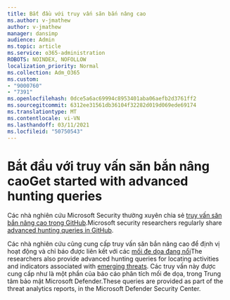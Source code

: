 ```yaml
---
title: Bắt đầu với truy vấn săn bắn nâng cao
ms.author: v-jmathew
author: v-jmathew
manager: dansimp
audience: Admin
ms.topic: article
ms.service: o365-administration
ROBOTS: NOINDEX, NOFOLLOW
localization_priority: Normal
ms.collection: Adm_O365
ms.custom:
- "9000760"
- "7391"
ms.openlocfilehash: 0dce5a6ac69994c8953401aba06aefb2d3761ff2
ms.sourcegitcommit: 6312ee31561db36104f32282d019d069ede69174
ms.translationtype: MT
ms.contentlocale: vi-VN
ms.lasthandoff: 03/11/2021
ms.locfileid: "50750543"
---
```

# <a name="get-started-with-advanced-hunting-queries"></a><span data-ttu-id="28e00-102">Bắt đầu với truy vấn săn bắn nâng cao</span><span class="sxs-lookup"><span data-stu-id="28e00-102">Get started with advanced hunting queries</span></span>

<span data-ttu-id="28e00-103">Các nhà nghiên cứu Microsoft Security thường xuyên chia sẻ [truy vấn săn bắn nâng cao trong GitHub](https://go.microsoft.com/fwlink/?linkid=2144624).</span><span class="sxs-lookup"><span data-stu-id="28e00-103">Microsoft security researchers regularly share [advanced hunting queries in GitHub](https://go.microsoft.com/fwlink/?linkid=2144624).</span></span>

<span data-ttu-id="28e00-104">Các nhà nghiên cứu cũng cung cấp truy vấn săn bắn nâng cao để định vị hoạt động và chỉ báo được liên kết với các [mối đe dọa đang nổi](https://go.microsoft.com/fwlink/?linkid=2145808)</span><span class="sxs-lookup"><span data-stu-id="28e00-104">The researchers also provide advanced hunting queries for locating activities and indicators associated with [emerging threats](https://go.microsoft.com/fwlink/?linkid=2145808).</span></span> <span data-ttu-id="28e00-105">Các truy vấn này được cung cấp như là một phần của báo cáo phân tích mối đe dọa, trong Trung tâm bảo mật Microsoft Defender.</span><span class="sxs-lookup"><span data-stu-id="28e00-105">These queries are provided as part of the threat analytics reports, in the Microsoft Defender Security Center.</span></span>
